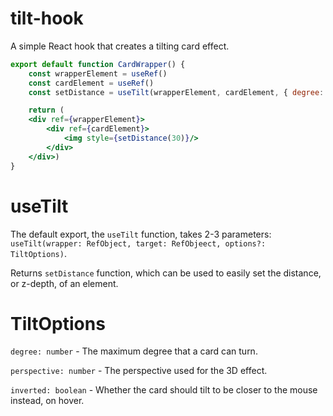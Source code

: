 # tilt-hook
A simple React hook that creates a tilting card effect.
```jsx
export default function CardWrapper() {
    const wrapperElement = useRef()
    const cardElement = useRef()
    const setDistance = useTilt(wrapperElement, cardElement, { degree: 30 })

    return (
    <div ref={wrapperElement}>
        <div ref={cardElement}>
            <img style={setDistance(30)}/>
        </div>
    </div>)
}
```
# useTilt
The default export, the `useTilt` function, takes 2-3 parameters:
`useTilt(wrapper: RefObject, target: RefObjeect, options?: TiltOptions)`. 

Returns `setDistance` function, which can be used to easily set the distance, or z-depth, of an element.

# TiltOptions
`degree: number` - The maximum degree that a card can turn.

`perspective: number` - The perspective used for the 3D effect.

`inverted: boolean` - Whether the card should tilt to be closer to the mouse instead, on hover.